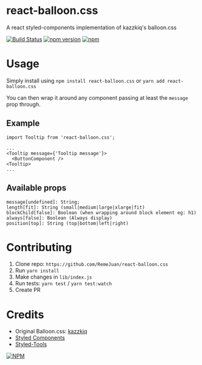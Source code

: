 # react-balloon.css
A react styled-components implementation of kazzkiq's balloon.css

[![Build Status](https://travis-ci.org/RemeJuan/react-balloon.css.svg?branch=master)](https://travis-ci.org/RemeJuan/react-balloon.css)
[![npm version](https://badge.fury.io/js/react-balloon.css.svg)](https://badge.fury.io/js/react-balloon.css)
[![npm](https://img.shields.io/npm/dt/express.svg)](https://www.npmjs.com/package/react-balloon.css)

# Usage

Simply install using `npm install react-balloon.css` or `yarn add react-balloon.css`

You can then wrap it around any component passing at least the `message` prop through.

## Example

```
import Tooltip from 'react-balloon.css';

...
<Tooltip message={'Tooltip message'}>
  <ButtonComponent />
<Tooltip>
...

```

## Available props

```
message[undefined]: String;
length[fit]: String (small|medium|large|xlarge|fit)
blockChild[false]: Boolean (when wrapping around block element eg: h1)
always[false]: Boolean (Always display)
position[top]: String (top|bottom|left|right)
```

# Contributing
1. Clone repo: `https://github.com/RemeJuan/react-balloon.css`
2. Run `yarn install`
3. Make changes in `lib/index.js`
4. Run tests: `yarn test` / `yarn test:watch`
5. Create PR

# Credits
* Original Balloon.css: [kazzkiq](https://github.com/kazzkiq/balloon.css)
* [Styled Components](http://styled-components.com)
* [Styled-Tools](https://github.com/diegohaz/styled-tools)

[![NPM](https://nodei.co/npm/react-balloon.css.png?compact=true)](https://npmjs.org/package/react-balloon.css)